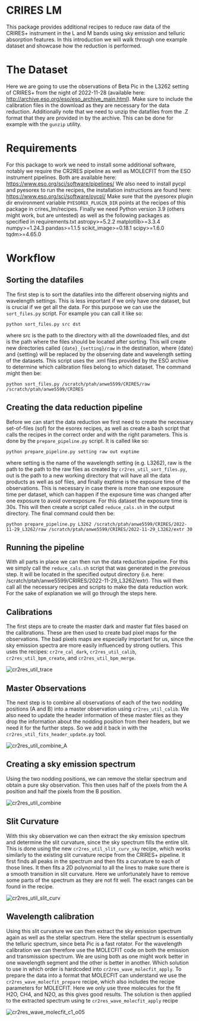 # CRIRES LM
This package provides additional recipes to reduce raw data of the CRIRES+ instrument in the L and M bands using sky emission and telluric absorption features. In this introduction we will walk through one example dataset and showcase how the reduction is performed.

# The Dataset
Here we are going to use the observations of Beta Pic in the L3262 setting of CRIRES+ from the night of 2022-11-28 (available here: http://archive.eso.org/eso/eso_archive_main.html). Make sure to include the calibration files in the download as they are necessary for the data reduction. Additionally note that we need to unzip the datafiles from the .Z format that they are provided in by the archive. This can be done for example with the `gunzip` utility.

# Requirements
For this package to work we need to install some additional software, notably we require the CR2RES pipeline as well as MOLECFIT from the ESO instrument pipelines. Both are available here: https://www.eso.org/sci/software/pipelines/
We also need to install pycpl and pyesorex to run the recipes, the installation instructions are found here: https://www.eso.org/sci/software/pycpl/
Make sure that the pyesorex plugin dir environment variable `PYESOREX_PLUGIN_DIR` points at the recipes of this package in crires_lm/recipes.
Finally we need Python version 3.9 (others might work, but are untested) as well as the following packages as specified in requirements.txt
astropy>=5.2.2
matplotlib>=3.3.4
numpy>=1.24.3
pandas>=1.1.5
scikit_image>=0.18.1
scipy>=1.6.0
tqdm>=4.65.0

# Workflow
## Sorting the datafiles
The first step is to sort the datafiles into the different observing nights and wavelength settings. This is less important if we only have one dataset, but is crucial if we get all the data. For this purpose we can use the `sort_files.py` script. For example you can call it like so:
```
python sort_files.py src dst
```
where src is the path to the directory with all the downloaded files, and dst is the path where the files should be located after sorting. This will create new directories called `{date}_{setting}/raw` in the destination, where {date} and {setting} will be replaced by the observing date and wavelength setting of the datasets. This script uses the .xml files provided by the ESO archive to determine which calibration files belong to which dataset.
The command might then be:
```
python sort_files.py /scratch/ptah/anwe5599/CRIRES/raw /scratch/ptah/anwe5599/CRIRES
```

## Creating the data reduction pipeline
Before we can start the data reduction we first need to create the necessary set-of-files (sof) for the esorex recipes, as well as create a bash script that calls the recipes in the correct order and with the right parameters. This is done by the `prepare_pipeline.py` script. It is called like so:
```
python prepare_pipeline.py setting raw out exptime
```
where setting is the name of the wavelength setting (e.g. L3262), raw is the path to the path to the raw files as created by `cr2res_util_sort_files.py`, out is the path to a new working directory that will have all the data products as well as sof files, and finally exptime is the exposure time of the observations. This is necessary in case there is more than one exposure time per dataset, which can happen if the exposure time was changed after one exposure to avoid overexposure. For this dataset the exposure time is 30s. This will then create a script called `reduce_cals.sh` in the output directory.
The final command could then be:
```
python prepare_pipeline.py L3262 /scratch/ptah/anwe5599/CRIRES/2022-11-29_L3262/raw /scratch/ptah/anwe5599/CRIRES/2022-11-29_L3262/extr 30
```

## Running the pipeline
With all parts in place we can then run the data reduction pipeline. For this we simply call the `reduce_cals.sh` script that was generated in the previous step. It will be located in the specified output directory (i.e. here: /scratch/ptah/anwe5599/CRIRES/2022-11-29_L3262/extr). This will then call all the necessary recipes and scripts to make the data reduction work. For the sake of explanation we will go through the steps here.

## Calibrations
The first steps are to create the master dark and master flat files based on the calibrations. These are then used to create bad pixel maps for the observations. The bad pixels maps are especially important for us, since the sky emission spectra are more easily influenced by strong outliers. This uses the recipes: `cr2re_cal_dark`, `cr2res_util_calib`, `cr2res_util_bpm_create`, and `cr2res_util_bpm_merge`.

![cr2res_util_trace](https://github.com/AWehrhahn/CRIRES_LM/assets/31626864/6ca8bdea-136e-44f9-911e-8fcd32705197)


## Master Observations
The next step is to combine all observations of each of the two nodding positions (A and B) into a master observation using `cr2res_util_calib`. We also need to update the header information of these master files as they drop the information about the nodding position from their headers, but we need it for the further steps. So we add it back in with the `cr2res_util_fits_header_update.py` tool.

![cr2res_util_combine_A](https://github.com/AWehrhahn/CRIRES_LM/assets/31626864/8a2392d1-fe2a-49c7-852f-2357b28956ad)


## Creating a sky emission spectrum
Using the two nodding positions, we can remove the stellar spectrum and obtain a pure sky observation. This then uses half of the pixels from the A position and half the pixels from the B position.

![cr2res_util_combine](https://github.com/AWehrhahn/CRIRES_LM/assets/31626864/df9cf880-b434-4ee6-93a4-3953a6a91924)

## Slit Curvature
With this sky observation we can then extract the sky emission spectrum and determine the slit curvature, since the sky spectrum fills the entire slit. This is done using the new `cr2res_util_slit_curv_sky` recipe, which works similarly to the existing slit curvature recipe from the CRIRES+ pipeline. It first finds all peaks in the spectrum and then fits a curvature to each of those lines. It then fits a 2D polynomial to all the lines to make sure there is a smooth transition in slit curvature. Here we unfortunately have to remove some parts of the spectrum as they are not fit well. The exact ranges can be found in the recipe.

![cr2res_util_slit_curv](https://github.com/AWehrhahn/CRIRES_LM/assets/31626864/b586dee7-7ab8-47c3-b702-7c64639d72ac)

## Wavelength calibration
Using this slit curvature we can then extract the sky emission spectrum again as well as the stellar spectrum. Here the stellar spectrum is essentially the telluric spectrum, since beta Pic is a fast rotator. For the wavelength calibration we can therefore use the MOLECFIT code on both the emission and transmission spectrum. We are using both as one might work better in one wavelength segment and the other is better in another. Which solution to use in which order is hardcoded into `cr2res_wave_molecfit_apply`. To prepare the data into a format that MOLECFIT can understand we use the `cr2res_wave_molecfit_prepare` recipe, which also includes the recipe parameters for MOLECFIT. Here we only use three molecules for the fit H2O, CH4, and N2O, as this gives good results. The solution is then applied to the extracted spectrum using te `cr2res_wave_molecfit_apply` recipe

![cr2res_wave_molecfit_c1_o05](https://github.com/AWehrhahn/CRIRES_LM/assets/31626864/174f07b9-b7b8-4611-8321-c7f753434ade)
